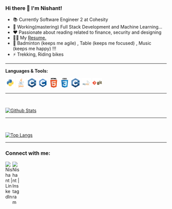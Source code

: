 ### Hi there 👋 I'm Nishant!

- 📚 Currently Software Engineer 2 at Cohesity
- 🌱 Working(mastering) Full Stack Development and Machine Learning...
- ❤️ Passionate about reading related to finance, security and designing
- 🙋‍♂️ My <a href = "https://drive.google.com/file/d/1_8h0urtK-UzUgIklD1AHZaZO-1oIhoa4/view?usp=sharing">Resume.</a> 
- 💬 Badminton (keeps me agile) , Table (keeps me focused) , Music (keeps me happy) !!!
- ⚡ Trekking, Riding bikes
<hr>

**Languages & Tools:**  

<code><img height="30" src="https://raw.githubusercontent.com/github/explore/80688e429a7d4ef2fca1e82350fe8e3517d3494d/topics/python/python.png"></code>
<code><img height="30" src="https://raw.githubusercontent.com/github/explore/80688e429a7d4ef2fca1e82350fe8e3517d3494d/topics/java/java.png"></code>
<code><img height="30" src="https://raw.githubusercontent.com/github/explore/80688e429a7d4ef2fca1e82350fe8e3517d3494d/topics/cpp/cpp.png"></code>
<code><img height="30" src="https://raw.githubusercontent.com/github/explore/80688e429a7d4ef2fca1e82350fe8e3517d3494d/topics/c/c.png"></code>
<code><img height="30" src="https://raw.githubusercontent.com/github/explore/80688e429a7d4ef2fca1e82350fe8e3517d3494d/topics/html/html.png"></code>
<code><img height="30" src="https://raw.githubusercontent.com/github/explore/80688e429a7d4ef2fca1e82350fe8e3517d3494d/topics/css/css.png"></code>
<code><img height="30" src="https://raw.githubusercontent.com/github/explore/80688e429a7d4ef2fca1e82350fe8e3517d3494d/topics/cpp/cpp.png"></code>
<code><img height="30" src="https://raw.githubusercontent.com/github/explore/80688e429a7d4ef2fca1e82350fe8e3517d3494d/topics/mysql/mysql.png"></code>
<code><img height="30" src="https://raw.githubusercontent.com/github/explore/80688e429a7d4ef2fca1e82350fe8e3517d3494d/topics/git/git.png"></code>




<hr>
<br />

[![Github Stats](https://github-readme-stats.vercel.app/api?username=nishu2498&show_icons=true&theme=dark)](https://github.com/nishu2498)

<hr>
<br />

[![Top Langs](https://github-readme-stats.vercel.app/api/top-langs/?username=nishu2498&theme=dark)](https://github.com/nishu2498)



<hr>



### Connect with me:


[<img align="left" alt="Nishant | LinkedIn" width="22px" src="https://cdn.jsdelivr.net/npm/simple-icons@v3/icons/linkedin.svg"/>][linkedin]
[<img align="left" alt="Nishant | Instagram" width="22px" src="https://cdn.jsdelivr.net/npm/simple-icons@v3/icons/instagram.svg"/>][instagram]




[instagram]: https://www.instagram.com/nishantsinamdar/
[linkedin]: https://www.linkedin.com/in/nishantsinamdar/
